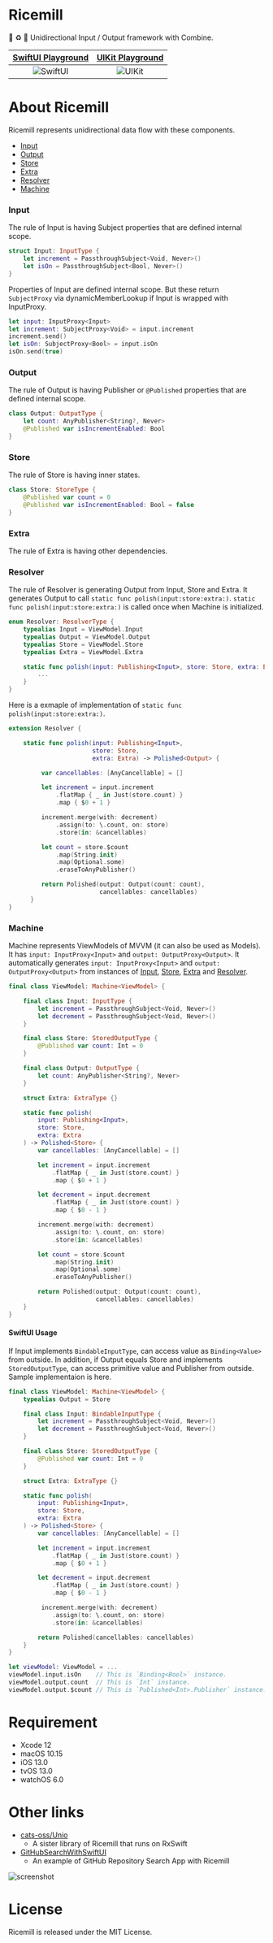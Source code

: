 # Ricemill

🌾 ♻️ 🍚 Unidirectional Input / Output framework with Combine.

| [SwiftUI Playground](https://github.com/marty-suzuki/Ricemill/blob/master/Ricemill.playground/Pages/SwiftUI.xcplaygroundpage/Contents.swift) | [UIKit Playground](https://github.com/marty-suzuki/Ricemill/blob/master/Ricemill.playground/Pages/UIKit.xcplaygroundpage/Contents.swift) |
| :-: | :-: |
| ![SwiftUI](https://user-images.githubusercontent.com/2082134/63072558-68a5b780-bf5f-11e9-81e8-d25798ec29da.gif) | ![UIKit](https://user-images.githubusercontent.com/2082134/63072557-67748a80-bf5f-11e9-9f9f-fe6510421340.gif) |

# About Ricemill

Ricemill represents unidirectional data flow with these components.

- [Input](#input)
- [Output](#output)
- [Store](#store)
- [Extra](#extra)
- [Resolver](#resolver)
- [Machine](#machine)

### Input

The rule of Input is having Subject properties that are defined internal scope.

```swift
struct Input: InputType {
    let increment = PassthroughSubject<Void, Never>()
    let isOn = PassthroughSubject<Bool, Never>()
}
```

Properties of Input are defined internal scope. But these return `SubjectProxy` via dynamicMemberLookup if Input is wrapped with InputProxy.

```swift
let input: InputProxy<Input>
let increment: SubjectProxy<Void> = input.increment
increment.send()
let isOn: SubjectProxy<Bool> = input.isOn
isOn.send(true)
```

### Output

The rule of Output is having Publisher or `@Published` properties that are defined internal scope.

```swift
class Output: OutputType {
    let count: AnyPublisher<String?, Never>
    @Published var isIncrementEnabled: Bool
}
```

### Store

The rule of Store is having inner states.

```swift
class Store: StoreType {
    @Published var count = 0
    @Published var isIncrementEnabled: Bool = false
}
```

### Extra

The rule of Extra is having other dependencies.

### Resolver

The rule of Resolver is generating Output from Input, Store and Extra. It generates Output to call `static func polish(input:store:extra:)`. `static func polish(input:store:extra:)` is called once when Machine is initialized.

```swift
enum Resolver: ResolverType {
    typealias Input = ViewModel.Input
    typealias Output = ViewModel.Output
    typealias Store = ViewModel.Store
    typealias Extra = ViewModel.Extra

    static func polish(input: Publishing<Input>, store: Store, extra: Extra) -> Polished<Output> {
        ...                         
    }
}
```

Here is a exmaple of implementation of `static func polish(input:store:extra:)`.

```swift
extension Resolver {

    static func polish(input: Publishing<Input>,
                       store: Store,
                       extra: Extra) -> Polished<Output> {

         var cancellables: [AnyCancellable] = []

         let increment = input.increment
             .flatMap { _ in Just(store.count) }
             .map { $0 + 1 }

         increment.merge(with: decrement)
             .assign(to: \.count, on: store)
             .store(in: &cancellables)

         let count = store.$count
             .map(String.init)
             .map(Optional.some)
             .eraseToAnyPublisher()

         return Polished(output: Output(count: count),
                         cancellables: cancellables)
      }
}
```

### Machine

Machine represents ViewModels of MVVM (it can also be used as Models). It has `input: InputProxy<Input>` and `output: OutputProxy<Output>`. It automatically generates `input: InputProxy<Input>` and `output: OutputProxy<Output>` from instances of [Input](#input), [Store](#store), [Extra](#extra) and [Resolver](#resolver).

```swift
final class ViewModel: Machine<ViewModel> {

    final class Input: InputType {
        let increment = PassthroughSubject<Void, Never>()
        let decrement = PassthroughSubject<Void, Never>()
    }

    final class Store: StoredOutputType {
        @Published var count: Int = 0
    }

    final class Output: OutputType {
        let count: AnyPublisher<String?, Never>
    }

    struct Extra: ExtraType {}

    static func polish(
        input: Publishing<Input>,
        store: Store,
        extra: Extra
    ) -> Polished<Store> {
        var cancellables: [AnyCancellable] = []

        let increment = input.increment
            .flatMap { _ in Just(store.count) }
            .map { $0 + 1 }

        let decrement = input.decrement
            .flatMap { _ in Just(store.count) }
            .map { $0 - 1 }

        increment.merge(with: decrement)
            .assign(to: \.count, on: store)
            .store(in: &cancellables)

        let count = store.$count
            .map(String.init)
            .map(Optional.some)
            .eraseToAnyPublisher()

        return Polished(output: Output(count: count),
                        cancellables: cancellables)
    }
}
```

#### SwiftUI Usage

If Input implements `BindableInputType`, can access value as `Binding<Value>` from outside.
In addition, if Output equals Store and implements `StoredOutputType`, can access primitive value and Publisher from outside.
Sample implementaion is here.

```swift
final class ViewModel: Machine<ViewModel> {
    typealias Output = Store

    final class Input: BindableInputType {
        let increment = PassthroughSubject<Void, Never>()
        let decrement = PassthroughSubject<Void, Never>()
    }

    final class Store: StoredOutputType {
        @Published var count: Int = 0
    }

    struct Extra: ExtraType {}

    static func polish(
        input: Publishing<Input>,
        store: Store,
        extra: Extra
    ) -> Polished<Store> {
        var cancellables: [AnyCancellable] = []

        let increment = input.increment
            .flatMap { _ in Just(store.count) }
            .map { $0 + 1 }

        let decrement = input.decrement
            .flatMap { _ in Just(store.count) }
            .map { $0 - 1 }

         increment.merge(with: decrement)
            .assign(to: \.count, on: store)
            .store(in: &cancellables)

        return Polished(cancellables: cancellables)
    }
}

let viewModel: ViewModel = ...
viewModel.input.isOn    // This is `Binding<Bool>` instance.
viewModel.output.count  // This is `Int` instance.
viewModel.output.$count // This is `Published<Int>.Publisher` instance.
```

# Requirement

- Xcode 12
- macOS 10.15
- iOS 13.0
- tvOS 13.0
- watchOS 6.0

# Other links

- [cats-oss/Unio](https://github.com/cats-oss/Unio)
    - A sister library of Ricemill that runs on RxSwift
- [GitHubSearchWithSwiftUI](https://github.com/marty-suzuki/GitHubSearchWithSwiftUI/blob/ricemill-sample/GitHubSearchWithSwiftUI/View/RepositoryListViewModel.swift)
    - An example of GitHub Repository Search App with Ricemill

![screenshot](https://user-images.githubusercontent.com/2082134/63103899-ef3ab300-bfb8-11e9-89d4-2c7f5f1a73da.png)

# License

Ricemill is released under the MIT License.
